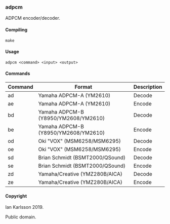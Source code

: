 ### adpcm

ADPCM encoder/decoder.

#### Compiling

	make

#### Usage

	adpcm <command> <input> <output>
	
#### Commands

| Command | Format | Description |
| --- | --- | ---
| ad      | Yamaha ADPCM-A (YM2610) | Decode |
| ae      | Yamaha ADPCM-A (YM2610) | Encode |
| bd      | Yamaha ADPCM-B (Y8950/YM2608/YM2610) | Decode |
| be      | Yamaha ADPCM-B (Y8950/YM2608/YM2610) | Encode |
| od      | Oki "VOX" (MSM6258/MSM6295) | Decode |
| oe      | Oki "VOX" (MSM6258/MSM6295) | Encode |
| sd      | Brian Schmidt (BSMT2000/QSound) | Decode |
| se      | Brian Schmidt (BSMT2000/QSound) | Encode |
| zd      | Yamaha/Creative (YMZ280B/AICA) | Decode |
| ze      | Yamaha/Creative (YMZ280B/AICA) | Encode |

#### Copyright

Ian Karlsson 2019.

Public domain.
